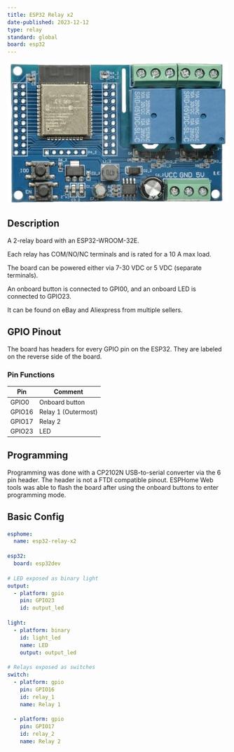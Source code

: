 ```yaml
---
title: ESP32 Relay x2
date-published: 2023-12-12
type: relay
standard: global
board: esp32
---
```


![Product](image.jpg "Product Image")

## Description

A 2-relay board with an ESP32-WROOM-32E.

Each relay has COM/NO/NC terminals and is rated for a 10 A max load.

The board can be powered either via 7-30 VDC or 5 VDC (separate terminals).

An onboard button is connected to GPI00, and an onboard LED is connected to GPIO23.

It can be found on eBay and Aliexpress from multiple sellers.

## GPIO Pinout

The board has headers for every GPIO pin on the ESP32. They are labeled on the reverse side of the board.

### Pin Functions

| Pin    | Comment             |
| ------ | ------------------- |
| GPIO0  | Onboard button      |
| GPIO16 | Relay 1 (Outermost) |
| GPIO17 | Relay 2             |
| GPIO23 | LED                 |

## Programming

Programming was done with a CP2102N USB-to-serial converter via the 6 pin header. The header is not a FTDI compatible pinout. ESPHome Web tools was able to flash the board after using the onboard buttons to enter programming mode.

## Basic Config

```yaml
esphome:
  name: esp32-relay-x2

esp32:
  board: esp32dev

# LED exposed as binary light
output:
  - platform: gpio
    pin: GPIO23
    id: output_led

light:
  - platform: binary
    id: light_led
    name: LED
    output: output_led

# Relays exposed as switches
switch:
  - platform: gpio
    pin: GPIO16
    id: relay_1
    name: Relay 1

  - platform: gpio
    pin: GPIO17
    id: relay_2
    name: Relay 2
```
